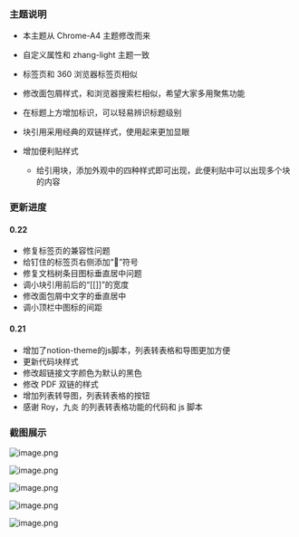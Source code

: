 ### 主题说明

* 本主题从 Chrome-A4 主题修改而来
* 自定义属性和 zhang-light 主题一致
* 标签页和 360 浏览器标签页相似
* 修改面包屑样式，和浏览器搜索栏相似，希望大家多用聚焦功能
* 在标题上方增加标识，可以轻易辨识标题级别
* 块引用采用经典的双链样式，使用起来更加显眼
* 增加便利贴样式

  * 给引用块，添加外观中的四种样式即可出现，此便利贴中可以出现多个块的内容

### 更新进度

#### 0.22

- 修复标签页的兼容性问题
- 给钉住的标签页右侧添加“📌”符号
- 修复文档树条目图标垂直居中问题
- 调小块引用前后的“[[]]”的宽度
- 修改面包屑中文字的垂直居中
- 调小顶栏中图标的间距

#### 0.21

- 增加了notion-theme的js脚本，列表转表格和导图更加方便
- 更新代码块样式
- 修改超链接文字颜色为默认的黑色
- 修改 PDF 双链的样式
- 增加列表转导图，列表转表格的按钮
- 感谢 Roy，九炎 的列表转表格功能的代码和 js 脚本

### 截图展示

![image.png](https://tva1.sinaimg.cn/large/0082QUidly1h1d3thq6j4j31hc0smwlr.jpg "标题样式和折叠标题样式")

![image.png](https://tva1.sinaimg.cn/large/0082QUidly1h1d3rxcxt3j31hc0smdra.jpg "标签，超链接")

![image.png](https://tva1.sinaimg.cn/large/0082QUidly1h1d43pinvyj31hc0smqaa.jpg "经典双链，代码，便利贴")

![image.png](https://tva1.sinaimg.cn/large/0082QUidly1h1d436qeftj31hc0smtep.jpg "引用便利贴样式")

![image.png](https://tva1.sinaimg.cn/large/0082QUidly1h1d47k9tjoj31hc0sm159.jpg)
